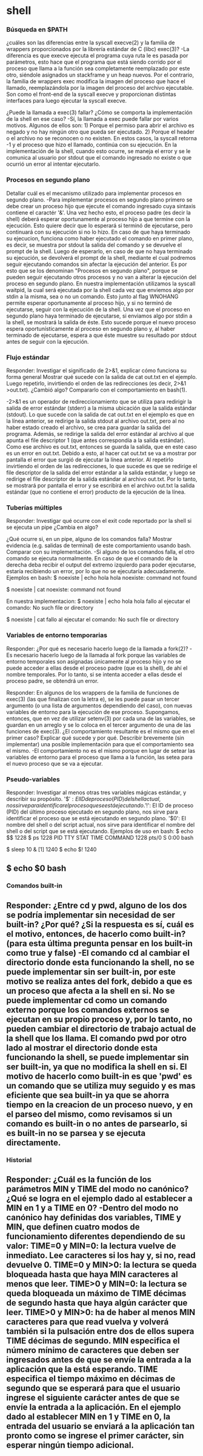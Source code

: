 # shell

### Búsqueda en $PATH
¿cuáles son las diferencias entre la syscall execve(2) y la familia de wrappers proporcionados por la librería estándar de C (libc) exec(3)?
-La diferencia es que execve ejecuta el programa cuya ruta le es pasada por parámetros, esto hace que el programa que está siendo corrido por el proceso que llama a la función sea completamente reemplazado por este otro, siéndole asignados un stackframe y un heap nuevos.
Por el contrario, la familia de wrappers exec modifica la imagen del proceso que hace el llamado, reemplazándola por la imagen del proceso del archivo ejecutable. Son como el front-end de la syscall execve y proporcionan distintas interfaces para luego ejecutar la syscall execve.

¿Puede la llamada a exec(3) fallar? ¿Cómo se comporta la implementación de la shell en ese caso?
-Sí, la llamada a exec puede fallar por varios motivos. Algunos de ellos son:
	1) Porque el permiso para abrir el archivo es negado y no hay ningún otro que pueda ser ejecutado.
	2) Porque el header o el archivo no se reconocen o no existen.
En estos casos, la syscall retorna -1 y el proceso que hizo el llamado, continúa con su ejecución.
En la implementación de la shell, cuando esto ocurre, se maneja el error y se le comunica al usuario por stdout que el comando ingresado no existe o que ocurrió un error al intentar ejecutarlo.

### Procesos en segundo plano

Detallar cuál es el mecanismo utilizado para implementar procesos en segundo plano.
-Para implementar procesos en segundo plano primero se debe crear un proceso hijo que ejecute el comando ingresado cuya sintaxis contiene el caractér '&'.
Una vez hecho esto, el proceso padre (es decir la shell) deberá esperar oportunamente al proceso hijo a que termine con la ejecución. Esto quiere decir que lo esperará si terminó de ejecutarse, pero continuará con su ejecución si no lo hizo. 
En caso de que haya terminado su ejecucion, funciona como haber ejecutado el comando en primer plano, es decir, se muestra por stdout la salida del comando y se devuelve el prompt de la shell.
Luego de esperarlo, en caso de que no haya terminado su ejecución, se devolverá el prompt de la shell, mediante el cual podremos seguir ejecutando comandos sin afectar la ejecución del anterior. Es por esto que se los denominan "Procesos en segundo plano", 
	porque se pueden seguir ejecutando otros procesos y no van a alterar la ejecución del proceso en segundo plano.
En nuestra implementación utilizamos la syscall waitpid, la cual será ejecutada por la shell cada vez que enviemos algo por stdin a la misma, sea o no un comando. Esto junto al flag WNOHANG permite esperar oportunamente al proceso hijo, y si no terminó de ejecutarse, seguir con la ejecución de la shell.
Una vez que el proceso en segundo plano haya terminado de ejecutarse, si enviamos algo por stdin a la shell, se mostrará la salida de éste. Esto sucede porque el nuevo proceso espera oportunísticamente al proceso en segundo plano y, al haber terminado de ejecutarse, espera a que éste muestre su resultado por stdout antes de seguir con la ejecución.

### Flujo estándar

Responder: Investigar el significado de 2>&1, explicar cómo funciona su forma general
Mostrar qué sucede con la salida de cat out.txt en el ejemplo.
Luego repetirlo, invirtiendo el orden de las redirecciones (es decir, 2>&1 >out.txt). ¿Cambió algo? Compararlo con el comportamiento en bash(1).

-2>&1 es un operador de redireccionamiento que se utiliza para redirigir la salida de error estándar (stderr) a la misma ubicación que la salida estándar (stdout).
Lo que sucede con la salida de cat out.txt en el ejemplo es que en la línea anterior, se redirige la salida stdout al archivo out.txt, pero al no haber estado creado el archivo, se crea para guardar la salida del programa. Además, se redirige la salida del error estándar al archivo al que apunta el file descriptor 1 (que antes correspondía a la salida estándar). Como ese archivo es out.txt, entonces se guarda la salida, que en este caso es un error en out.txt.
Debido a esto, al hacer cat out.txt se va a mostrar por pantalla el error que surgió de ejecutar la línea anterior.
Al repetirlo invirtiendo el orden de las redirecciones, lo que sucede es que se redirige el file descriptor de la salida del error estándar a la salida estándar, y luego se redirige el file descriptor de la salida estándar al archivo out.txt. Por lo tanto, se mostrará por pantalla el error y se escribirá en el archivo out.txt la salida estándar (que no contiene el error) producto de la ejecución de la línea.

### Tuberías múltiples
Responder: Investigar qué ocurre con el exit code reportado por la shell si se ejecuta un pipe
¿Cambia en algo?


¿Qué ocurre si, en un pipe, alguno de los comandos falla? Mostrar evidencia (e.g. salidas de terminal) de este comportamiento usando bash. Comparar con su implementación.
-Si alguno de los comandos falla, el otro comando se ejecuta normalmente. En caso de que el comando de la derecha deba recibir el output del extremo izquierdo para poder ejecutarse, estaría recibiendo un error, por lo que no se ejecutaría adecuadamente.
Ejemplos en bash:
$ noexiste | echo hola
hola
noexiste: command not found

$ noexiste | cat
noexiste: command not found

En nuestra implementacion:
$ noexiste | echo hola
hola
fallo al ejecutar el comando: No such file or directory

$ noexiste | cat
fallo al ejecutar el comando: No such file or directory

### Variables de entorno temporarias
Responder: ¿Por qué es necesario hacerlo luego de la llamada a fork(2)?
-Es necesario hacerlo luego de la llamada al fork porque las variables de entorno temporales son asignadas únicamente al proceso hijo y no se puede acceder a ellas desde el proceso padre (que es la shell), de ahí el nombre temporales. Por lo tanto, si se intenta acceder a ellas desde el proceso padre, se obtendrá un error.

Responder: En algunos de los wrappers de la familia de funciones de exec(3) (las que finalizan con la letra e), se les puede pasar un tercer argumento (o una lista de argumentos dependiendo del caso), con nuevas variables de entorno para la ejecución de ese proceso. Supongamos, entonces, que en vez de utilizar setenv(3) por cada una de las variables, se guardan en un arreglo y se lo coloca en el tercer argumento de una de las funciones de exec(3).
¿El comportamiento resultante es el mismo que en el primer caso? Explicar qué sucede y por qué.
Describir brevemente (sin implementar) una posible implementación para que el comportamiento sea el mismo.
-El comportamiento no es el mismo porque en lugar de setear las variables de entorno para el proceso que llama a la función, las setea para el nuevo proceso que se va a ejecutar. 

### Pseudo-variables
Responder: Investigar al menos otras tres variables mágicas estándar, y describir su propósito.
'$$': El ID de proceso (PID) del shell actual, nos sirve para identificar el proceso que se está ejecutando.
'$!': El ID de proceso (PID) del último proceso ejecutado en segundo plano, nos sirve para identificar el proceso que se está ejecutando en segundo plano.
'$0': El nombre del shell o del script actual, nos sirve para identificar el nombre del shell o del script que se está ejecutando.
Ejemplos de uso en bash:
$ echo $$
1228
$ ps 1228
  PID TTY      STAT   TIME COMMAND
 1228 pts/0    S      0:00 bash

$ sleep 10 &
[1] 1240
$ echo $!
1240

$ echo $0
bash
---

### Comandos built-in
Responder: ¿Entre cd y pwd, alguno de los dos se podría implementar sin necesidad de ser built-in? ¿Por qué? ¿Si la respuesta es sí, cuál es el motivo, entonces, de hacerlo como built-in? (para esta última pregunta pensar en los built-in como true y false)
-El comando cd al cambiar el directorio donde esta funcionando la shell, no se puede implementar sin ser built-in, por este motivo se realiza antes del fork, debido a que es un proceso que afecta a la shell en si. No se puede implementar cd como un comando externo porque los comandos externos se ejecutan en su propio proceso y, por lo tanto, no pueden cambiar el directorio de trabajo actual de la shell que los llama. El comando pwd por otro lado al mostrar el directorio donde esta funcionando la shell, se puede implementar sin ser built-in, ya que no modifica la shell en si.
El motivo de hacerlo como built-in es que 'pwd' es un comando que se utiliza muy seguido y es mas eficiente que sea built-in ya que se ahorra tiempo en la creacion de un proceso nuevo, y en el parseo del mismo, como revisamos si un comando es built-in o no antes de parsearlo, si es built-in no se parsea y se ejecuta directamente.
---

### Historial
Responder: ¿Cuál es la función de los parámetros MIN y TIME del modo no canónico? ¿Qué se logra en el ejemplo dado al establecer a MIN en 1 y a TIME en 0?
-Dentro del modo no canónico hay definidas dos variables, TIME y MIN, que definen cuatro modos de funcionamiento diferentes dependiendo de su valor:
TIME=0 y MIN=0: la lectura vuelve de inmediato. Lee caracteres si los hay y, si no, read devuelve 0.
TIME=0 y MIN>0: la lectura se queda bloqueada hasta que haya MIN caracteres al menos que leer.
TIME>0 y MIN=0: la lectura se queda bloqueada un máximo de TIME décimas de segundo hasta que haya algún carácter que leer.
TIME>0 y MIN>0: ha de haber al menos MIN caracteres para que read vuelva y volverá también si la pulsación entre dos de ellos supera TIME décimas de segundo.
MIN especifica el número mínimo de caracteres que deben ser ingresados antes de que se envíe la entrada a la aplicación que la está esperando.
TIME especifica el tiempo máximo en décimas de segundo que se esperará para que el usuario ingrese el siguiente carácter antes de que se envíe la entrada a la aplicación.
En el ejemplo dado al establecer MIN en 1 y TIME en 0, la entrada del usuario se enviará a la aplicación tan pronto como se ingrese el primer carácter, sin esperar ningún tiempo adicional. 
---
